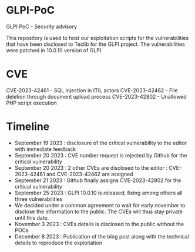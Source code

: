 # GLPI-PoC
GLPI PoC - Security advisory

This repository is used to host our exploitation scripts for the vulnerabilities that have been disclosed to Teclib for the GLPI project.
The vulnerabilities were patched in 10.0.10 version of GLPI.

# CVE
CVE-2023-42461 - SQL injection in ITIL actors
CVE-2023-42462 - File deletion through document upload process
CVE-2023-42802 - Unallowed PHP script execution

# Timeline
- September 19 2023 : disclosure of the critical vulnerability to the editor with immediate feedback
- September 20 2023 : CVE number request is rejected by Github for the critical vulnerability
- September 20 2023 : 2 other CVEs are disclosed to the editor : CVE-2023-42461 and CVE-2023-42462 are assigned
- September 21 2023 : Github finally assigns CVE-2023-42802 for the critical vulnerability
- September 25 2023 : GLPI 10.0.10 is released, fixing among others all three vulnerabilities
- We decided under a common agreement to wait for early november to disclose the information to the public. The CVEs will thus stay private until this date. 
- November 3 2023 : CVEs details is disclosed to the public without the POCs
- December 8 2023 : Publication of the blog post along with the technical details to reproduce the exploitation

